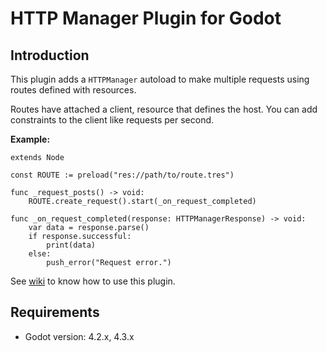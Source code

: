 # HTTP Manager Plugin for Godot

## Introduction

This plugin adds a `HTTPManager` autoload to make multiple requests using routes defined with resources.

Routes have attached a client, resource that defines the host. You can add constraints to the client like requests per second.

**Example:**

```gdscript
extends Node

const ROUTE := preload("res://path/to/route.tres")

func _request_posts() -> void:
    ROUTE.create_request().start(_on_request_completed)

func _on_request_completed(response: HTTPManagerResponse) -> void:
    var data = response.parse()
    if response.successful:
        print(data)
    else:
        push_error("Request error.")
```

See [wiki](https://github.com/m-canton/godot-http-manager/wiki) to know how to use this plugin.

## Requirements

- Godot version: 4.2.x, 4.3.x
